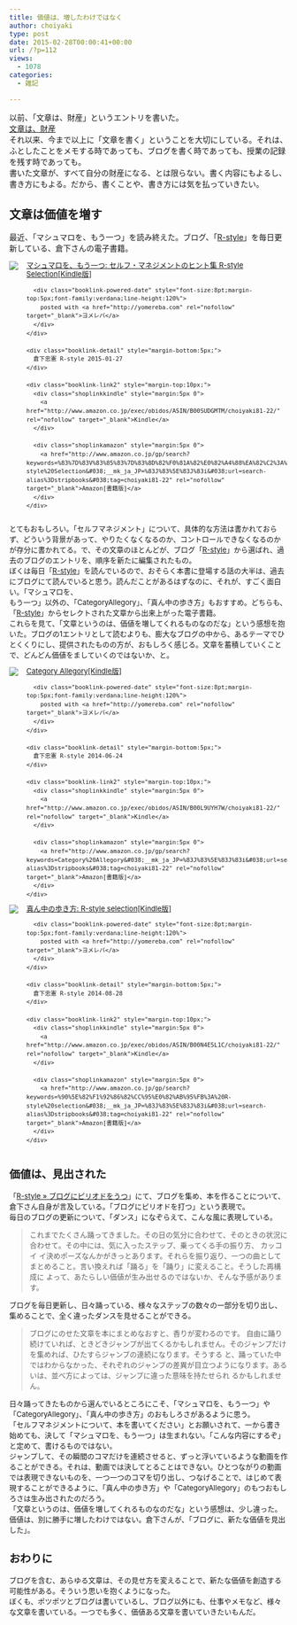 ```yaml
---
title: 価値は、増したわけではなく
author: choiyaki
type: post
date: 2015-02-28T00:00:41+00:00
url: /?p=112
views:
  - 1078
categories:
  - 雑記

---
```

以前、「文章は、財産」というエントリを書いた。  
[文章は、財産][1]  
それ以来、今まで以上に「文章を書く」ということを大切にしている。それは、ふとしたことをメモする時であっても、ブログを書く時であっても、授業の記録を残す時であっても。  
書いた文章が、すべて自分の財産になる、とは限らない。書く内容にもよるし、書き方にもよる。だから、書くことや、書き方には気を払っていきたい。

## 文章は価値を増す

最近、「マシュマロを、もう一つ」を読み終えた。ブログ、「[R-style][2]」を毎日更新している、倉下さんの電子書籍。

<div class="booklink-box" style="text-align:left;padding-bottom:20px;font-size:small;/zoom: 1;overflow: hidden;">
  <div class="booklink-image" style="float:left;margin:0 15px 10px 0;">
    <a href="http://www.amazon.co.jp/exec/obidos/asin/B00SUDGMTM/choiyaki81-22/" name="booklink" rel="nofollow" target="_blank"><img src="https://i0.wp.com/ecx.images-amazon.com/images/I/41ujnYW7RqL._SL160_.jpg?w=660" style="border: none;" data-recalc-dims="1" /></a>
  </div>
  
  <div class="booklink-info" style="line-height:120%;/zoom: 1;overflow: hidden;">
    <div class="booklink-name" style="margin-bottom:10px;line-height:120%">
      <a href="http://www.amazon.co.jp/exec/obidos/asin/B00SUDGMTM/choiyaki81-22/" name="booklink" rel="nofollow" target="_blank">マシュマロを、もう一つ: セルフ・マネジメントのヒント集 R-style Selection[Kindle版]</a></p> 
      
      <div class="booklink-powered-date" style="font-size:8pt;margin-top:5px;font-family:verdana;line-height:120%">
        posted with <a href="http://yomereba.com" rel="nofollow" target="_blank">ヨメレバ</a>
      </div>
    </div>
    
    <div class="booklink-detail" style="margin-bottom:5px;">
      倉下忠憲 R-style 2015-01-27
    </div>
    
    <div class="booklink-link2" style="margin-top:10px;">
      <div class="shoplinkkindle" style="margin:5px 0">
        <a href="http://www.amazon.co.jp/exec/obidos/ASIN/B00SUDGMTM/choiyaki81-22/" rel="nofollow" target="_blank">Kindle</a>
      </div>
      
      <div class="shoplinkamazon" style="margin:5px 0">
        <a href="http://www.amazon.co.jp/gp/search?keywords=%83%7D%83V%83%85%83%7D%83%8D%82%F0%81A%82%E0%82%A4%88%EA%82%C2%3A%20%83Z%83%8B%83t%81E%83%7D%83l%83W%83%81%83%93%83g%82%CC%83q%83%93%83g%8FW%20R-style%20Selection&#038;__mk_ja_JP=%83J%83%5E%83J%83i&#038;url=search-alias%3Dstripbooks&#038;tag=choiyaki81-22" rel="nofollow" target="_blank">Amazon[書籍版]</a>
      </div>
    </div>
  </div>
  
  <div class="booklink-footer" style="clear: left">
  </div>
</div>

とてもおもしろい。「セルフマネジメント」について、具体的な方法は書かれておらず、どういう背景があって、やりたくなくなるのか、コントロールできなくなるのかが存分に書かれてる。で、その文章のほとんどが、ブログ「[R-style][2]」から選ばれ、過去のブログのエントリを、順序を新たに編集されたもの。  
ぼくは毎日「[R-style][2]」を読んでいるので、おそらく本書に登場する話の大半は、過去にブログにて読んでいると思う。読んだことがあるはずなのに、それが、すごく面白い。「マシュマロを、  
もう一つ」以外の、「CategoryAllegory」、「真ん中の歩き方」もおすすめ。どちらも、「[R-style][2]」からセレクトされた文章から出来上がった電子書籍。  
これらを見て、「文章というのは、価値を増してくれるものなのだな」という感想を抱いた。ブログの1エントリとして読むよりも、膨大なブログの中から、あるテーマでひとくくりにし、提供されたものの方が、おもしろく感じる。文章を蓄積していくことで、どんどん価値をましていくのではないか、と。

<div class="booklink-box" style="text-align:left;padding-bottom:20px;font-size:small;/zoom: 1;overflow: hidden;">
  <div class="booklink-image" style="float:left;margin:0 15px 10px 0;">
    <a href="http://www.amazon.co.jp/exec/obidos/asin/B00L9UYH7W/choiyaki81-22/" name="booklink" rel="nofollow" target="_blank"><img src="https://i1.wp.com/ecx.images-amazon.com/images/I/41Cht0Cn8mL._SL160_.jpg?w=660" style="border: none;" data-recalc-dims="1" /></a>
  </div>
  
  <div class="booklink-info" style="line-height:120%;/zoom: 1;overflow: hidden;">
    <div class="booklink-name" style="margin-bottom:10px;line-height:120%">
      <a href="http://www.amazon.co.jp/exec/obidos/asin/B00L9UYH7W/choiyaki81-22/" name="booklink" rel="nofollow" target="_blank">Category Allegory[Kindle版]</a></p> 
      
      <div class="booklink-powered-date" style="font-size:8pt;margin-top:5px;font-family:verdana;line-height:120%">
        posted with <a href="http://yomereba.com" rel="nofollow" target="_blank">ヨメレバ</a>
      </div>
    </div>
    
    <div class="booklink-detail" style="margin-bottom:5px;">
      倉下忠憲 R-style 2014-06-24
    </div>
    
    <div class="booklink-link2" style="margin-top:10px;">
      <div class="shoplinkkindle" style="margin:5px 0">
        <a href="http://www.amazon.co.jp/exec/obidos/ASIN/B00L9UYH7W/choiyaki81-22/" rel="nofollow" target="_blank">Kindle</a>
      </div>
      
      <div class="shoplinkamazon" style="margin:5px 0">
        <a href="http://www.amazon.co.jp/gp/search?keywords=Category%20Allegory&#038;__mk_ja_JP=%83J%83%5E%83J%83i&#038;url=search-alias%3Dstripbooks&#038;tag=choiyaki81-22" rel="nofollow" target="_blank">Amazon[書籍版]</a>
      </div>
    </div>
  </div>
  
  <div class="booklink-footer" style="clear: left">
  </div>
</div>

<div class="booklink-box" style="text-align:left;padding-bottom:20px;font-size:small;/zoom: 1;overflow: hidden;">
  <div class="booklink-image" style="float:left;margin:0 15px 10px 0;">
    <a href="http://www.amazon.co.jp/exec/obidos/asin/B00N4E5L1C/choiyaki81-22/" name="booklink" rel="nofollow" target="_blank"><img src="https://i1.wp.com/ecx.images-amazon.com/images/I/41ChoZo2L5L._SL160_.jpg?w=660" style="border: none;" data-recalc-dims="1" /></a>
  </div>
  
  <div class="booklink-info" style="line-height:120%;/zoom: 1;overflow: hidden;">
    <div class="booklink-name" style="margin-bottom:10px;line-height:120%">
      <a href="http://www.amazon.co.jp/exec/obidos/asin/B00N4E5L1C/choiyaki81-22/" name="booklink" rel="nofollow" target="_blank">真ん中の歩き方: R-style selection[Kindle版]</a></p> 
      
      <div class="booklink-powered-date" style="font-size:8pt;margin-top:5px;font-family:verdana;line-height:120%">
        posted with <a href="http://yomereba.com" rel="nofollow" target="_blank">ヨメレバ</a>
      </div>
    </div>
    
    <div class="booklink-detail" style="margin-bottom:5px;">
      倉下忠憲 R-style 2014-08-28
    </div>
    
    <div class="booklink-link2" style="margin-top:10px;">
      <div class="shoplinkkindle" style="margin:5px 0">
        <a href="http://www.amazon.co.jp/exec/obidos/ASIN/B00N4E5L1C/choiyaki81-22/" rel="nofollow" target="_blank">Kindle</a>
      </div>
      
      <div class="shoplinkamazon" style="margin:5px 0">
        <a href="http://www.amazon.co.jp/gp/search?keywords=%90%5E%82%F1%92%86%82%CC%95%E0%82%AB%95%FB%3A%20R-style%20selection&#038;__mk_ja_JP=%83J%83%5E%83J%83i&#038;url=search-alias%3Dstripbooks&#038;tag=choiyaki81-22" rel="nofollow" target="_blank">Amazon[書籍版]</a>
      </div>
    </div>
  </div>
  
  <div class="booklink-footer" style="clear: left">
  </div>
</div>

## 価値は、見出された

「[R-style &#187; ブログにピリオドをうつ][3]」にて、ブログを集め、本を作ることについて、倉下さん自身が言及している。「ブログにピリオドを打つ」という表現で。  
毎日のブログの更新について、「ダンス」になぞらえて、こんな風に表現している。

> これまでたくさん踊ってきました。その日の気分に合わせて、そのときの状況に合わせて。その中には、気に入ったステップ、乗ってくる手の振り方、 カッコイ イ決めポーズなんかがきっとあります。それらを振り返り、一つの曲としてまとめること。言い換えれば「踊る」を「踊り」に変えること。そうした再構成に よって、あたらしい価値が生み出せるのではないか、そんな予感があります。

ブログを毎日更新し、日々踊っている、様々なステップの数々の一部分を切り出し、集めることで、全く違ったダンスを見せることができる。

> ブログにのせた文章を本にまとめなおすと、香りが変わるのです。 自由に踊り続けていれば、ときどきジャンプが出てくるかもしれません。そのジャンプだけを集めれば、ひたすらジャンプの連続になります。そうする と、踊っていた中ではわからなかった、それぞれのジャンプの差異が目立つようになります。あるいは、並べ方によっては、ジャンプに違った意味を持たせられ るかもしれません。

日々踊ってきたものから選んでいるところにこそ、「マシュマロを、もう一つ」や「CategoryAllegory」、「真ん中の歩き方」のおもしろさがあるように思う。  
「セルフマネジメントについて、本を書いてください」とお願いされて、一から書き始めても、決して「マシュマロを、もう一つ」は生まれない。「こんな内容にするぞ」と定めて、書けるものではない。  
ジャンプして、その瞬間のコマだけを連続させると、ずっと浮いているような動画を作ることができる。それは、動画では決してとることはできない。ひとつながりの動画では表現できないものを、一つ一つのコマを切り出し、つなげることで、はじめて表現することができるように、「真ん中の歩き方」や「CategoryAllegory」のもつおもしろさは生み出されたのだろう。  
「文章というのは、価値を増してくれるものなのだな」という感想は、少し違った。価値は、別に勝手に増したわけではない。倉下さんが、「ブログに、新たな価値を見出した」。

## おわりに

ブログを含む、あらゆる文章は、その見せ方を変えることで、新たな価値を創造する可能性がある。そういう思いを抱くようになった。  
ぼくも、ポツポツとブログは書いているし、ブログ以外にも、仕事やメモなど、様々な文章を書いている。一つでも多く、価値ある文章を書いていきたいもんだ。

 [1]: https://choiyaki.com/?p=114 "文章は、財産 - iPhoneと本と数学となんやかんやと"
 [2]: http://rashita.net/blog/ "R-style"
 [3]: http://rashita.net/blog/?p=15502 "R-style &#187; ブログにピリオドをうつ"